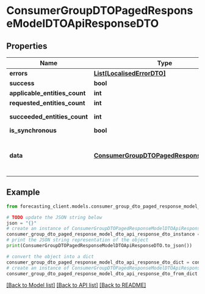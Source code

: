 # ConsumerGroupDTOPagedResponseModelDTOApiResponseDTO


## Properties

Name | Type | Description | Notes
------------ | ------------- | ------------- | -------------
**errors** | [**List[LocalisedErrorDTO]**](LocalisedErrorDTO.md) |  | [optional] 
**success** | **bool** |  | [optional] 
**applicable_entities_count** | **int** |  | [optional] 
**requested_entities_count** | **int** |  | [optional] 
**succeeded_entities_count** | **int** |  | [optional] [readonly] 
**is_synchronous** | **bool** |  | [optional] 
**data** | [**ConsumerGroupDTOPagedResponseModelDTO**](ConsumerGroupDTOPagedResponseModelDTO.md) | The updated entity in case of modifications or creation | [optional] 

## Example

```python
from forecasting_client.models.consumer_group_dto_paged_response_model_dto_api_response_dto import ConsumerGroupDTOPagedResponseModelDTOApiResponseDTO

# TODO update the JSON string below
json = "{}"
# create an instance of ConsumerGroupDTOPagedResponseModelDTOApiResponseDTO from a JSON string
consumer_group_dto_paged_response_model_dto_api_response_dto_instance = ConsumerGroupDTOPagedResponseModelDTOApiResponseDTO.from_json(json)
# print the JSON string representation of the object
print(ConsumerGroupDTOPagedResponseModelDTOApiResponseDTO.to_json())

# convert the object into a dict
consumer_group_dto_paged_response_model_dto_api_response_dto_dict = consumer_group_dto_paged_response_model_dto_api_response_dto_instance.to_dict()
# create an instance of ConsumerGroupDTOPagedResponseModelDTOApiResponseDTO from a dict
consumer_group_dto_paged_response_model_dto_api_response_dto_from_dict = ConsumerGroupDTOPagedResponseModelDTOApiResponseDTO.from_dict(consumer_group_dto_paged_response_model_dto_api_response_dto_dict)
```
[[Back to Model list]](../README.md#documentation-for-models) [[Back to API list]](../README.md#documentation-for-api-endpoints) [[Back to README]](../README.md)


